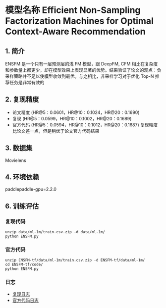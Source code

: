 # 模型名称 Efficient Non-Sampling Factorization Machines for Optimal Context-Aware Recommendation
## 1. 简介
ENSFM 是一个只有一层预测层的浅 FM 模型，跟 DeepFM, CFM 相比在复杂度和参数量上都更少，却在模型效果上表现显著的优势。结果验证了论文的观点：负采样策略并不足以使模型收敛到最优。与之相比，非采样学习对于优化 Top-N 推荐任务是非常有效的
## 2. 复现精度
- 论文精度 (HR@5：0.0601，HR@10：0.1024，HR@20：0.1690)
- 复现 (HR@5：0.0599，HR@10：0.1002，HR@20：0.1689) 
- 官方代码 (HR@5：0.0594，HR@10：0.1012，HR@20：0.1687)
复现精度比论文差一点，但是稍优于论文官方代码结果
## 3. 数据集
Movielens
## 4. 环境依赖
paddlepaddle-gpu=2.2.0
## 6. 训练评估
### 复现代码
```
unzip data/ml-1m/train.csv.zip -d data/ml-1m/ 
python ENSFM.py
```
### 官方代码
```
unzip ENSFM-tf/data/ml-1m/train.csv.zip -d ENSFM-tf/data/ml-1m/
cd ENSFM-tf/code/
python ENSFM.py
```
### 日志
- [复现日志](./data/ml-1m/ENSFM.txt)
- [官方代码日志](./ENSFM-tf/data/ml-1m/ENSFM.txt)
